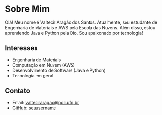 # Sobre Mim

Olá! Meu nome é Valtecir Aragão dos Santos. Atualmente, sou estudante de Engenharia de Materiais e AWS pela Escola das Nuvens. Além disso, estou aprendendo Java e Python pela Dio. Sou apaixonado por tecnologia!

## Interesses

- Engenharia de Materiais
- Computação em Nuvem (AWS)
- Desenvolvimento de Software (Java e Python)
- Tecnologia em geral

## Contato

- Email: [valteciraragao@poli.ufrj.br](mailto:seuemail@example.com)
- GitHub: [seuusername](https://github.com/valteciraragao)
